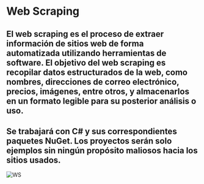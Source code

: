 # Web Scraping

## El web scraping es el proceso de extraer información de sitios web de forma automatizada utilizando herramientas de software. El objetivo del web scraping es recopilar datos estructurados de la web, como nombres, direcciones de correo electrónico, precios, imágenes, entre otros, y almacenarlos en un formato legible para su posterior análisis o uso. 

## Se trabajará con C# y sus correspondientes paquetes NuGet. Los proyectos serán solo ejemplos sin ningún propósito maliosos hacia los sitios usados.

![WS](https://user-images.githubusercontent.com/71898783/234952480-0c34b571-d1a1-405f-a432-6319129602c1.png)

